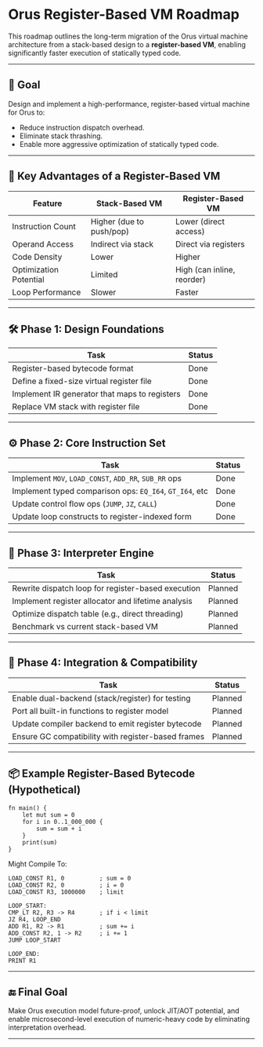 # Orus Register-Based VM Roadmap

This roadmap outlines the long-term migration of the Orus virtual machine architecture from a stack-based design to a **register-based VM**, enabling significantly faster execution of statically typed code.

---

## 🎯 Goal

Design and implement a high-performance, register-based virtual machine for Orus to:

* Reduce instruction dispatch overhead.
* Eliminate stack thrashing.
* Enable more aggressive optimization of statically typed code.

---

## 🧱 Key Advantages of a Register-Based VM

| Feature                | Stack-Based VM           | Register-Based VM          |
| ---------------------- | ------------------------ | -------------------------- |
| Instruction Count      | Higher (due to push/pop) | Lower (direct access)      |
| Operand Access         | Indirect via stack       | Direct via registers       |
| Code Density           | Lower                    | Higher                     |
| Optimization Potential | Limited                  | High (can inline, reorder) |
| Loop Performance       | Slower                   | Faster                     |

---

## 🛠️ Phase 1: Design Foundations

| Task                                          | Status  |
| --------------------------------------------- | ------- |
| Register-based bytecode format                | Done    |
| Define a fixed-size virtual register file     | Done    |
| Implement IR generator that maps to registers | Done    |
| Replace VM stack with register file           | Done    |

---

## ⚙️ Phase 2: Core Instruction Set

| Task                                                    | Status  |
| ------------------------------------------------------- | ------- |
| Implement `MOV`, `LOAD_CONST`, `ADD_RR`, `SUB_RR` ops   | Done |
| Implement typed comparison ops: `EQ_I64`, `GT_I64`, etc | Done |
| Update control flow ops (`JUMP`, `JZ`, `CALL`)          | Done |
| Update loop constructs to register-indexed form         | Done |

---

## 🧪 Phase 3: Interpreter Engine

| Task                                               | Status  |
| -------------------------------------------------- | ------- |
| Rewrite dispatch loop for register-based execution | Planned |
| Implement register allocator and lifetime analysis | Planned |
| Optimize dispatch table (e.g., direct threading)   | Planned |
| Benchmark vs current stack-based VM                | Planned |

---

## 🧼 Phase 4: Integration & Compatibility

| Task                                               | Status  |
| -------------------------------------------------- | ------- |
| Enable dual-backend (stack/register) for testing   | Planned |
| Port all built-in functions to register model      | Planned |
| Update compiler backend to emit register bytecode  | Planned |
| Ensure GC compatibility with register-based frames | Planned |

---

## 📦 Example Register-Based Bytecode (Hypothetical)

```orus
fn main() {
    let mut sum = 0
    for i in 0..1_000_000 {
        sum = sum + i
    }
    print(sum)
}
```

Might Compile To:

```
LOAD_CONST R1, 0          ; sum = 0
LOAD_CONST R2, 0          ; i = 0
LOAD_CONST R3, 1000000    ; limit

LOOP_START:
CMP_LT R2, R3 -> R4       ; if i < limit
JZ R4, LOOP_END
ADD R1, R2 -> R1          ; sum += i
ADD_CONST R2, 1 -> R2     ; i += 1
JUMP LOOP_START

LOOP_END:
PRINT R1
```

---

## 🔚 Final Goal

Make Orus execution model future-proof, unlock JIT/AOT potential, and enable microsecond-level execution of numeric-heavy code by eliminating interpretation overhead.

---
